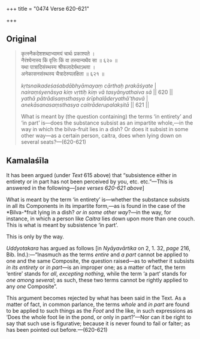+++
title = "0474 Verse 620-621"

+++
## Original 
>
> कृत्स्नैकदेशशब्दाभ्यामयं चार्थः प्रकाश्यते ।  
> नैरंश्येनास्य किं वृत्तिः किं वा तस्यान्यथैव सा ॥ ६२० ॥  
> यथा पात्रादिसंस्थस्य श्रीफलादेर्यथाऽथवा ।  
> अनेकासनसंस्थस्य चैत्रादेरुपलक्षिता ॥ ६२१ ॥ 
>
> *kṛtsnaikadeśaśabdābhyāmayaṃ cārthaḥ prakāśyate* \|  
> *nairaṃśyenāsya kiṃ vṛttiḥ kiṃ vā tasyānyathaiva sā* \|\| 620 \|\|  
> *yathā pātrādisaṃsthasya śrīphalāderyathā'thavā* \|  
> *anekāsanasaṃsthasya caitrāderupalakṣitā* \|\| 621 \|\| 
>
> What is meant by (the question containing) the terms ‘in entirety’ and ‘in part’ is—does the substance subsist as an impartite whole,—in the way in which the bilva-fruit lies in a dish? Or does it subsist in some other way—as a certain person, caitra, does when lying down on several seats?—(620-621)



## Kamalaśīla

It has been argued (under *Text* 615 above) that “subsistence either in entirety or in part has not been perceived by you, etc. etc.”—This is answered in the following—[*see verses 620-621 above*]

What is meant by the term ‘in entirety’ is—whether the substance subsists in all its Components in its impartite form,—as is found in the case of the *Bilva-*fruit lying in a dish? *or in some other way*?—in the way, for instance, in which a person like *Caitra* lies down upon more than one couch. This is what is meant by subsistence ‘in part’.

This is only by the way.

*Uddyotakara* has argued as follows [in *Nyāyavārtika* on 2, 1. 32, *page* 216, Bib. Ind.):—“Inasmuch as the terms *entire* and *a part* cannot be applied to one and the same Composite, the question raised—as to whether it subsists *in its entirety* or *in part*—is an improper one; as a matter of fact, the term ‘entire’ stands for *all*, *excepting nothing*, while the term ‘a part’ stands for *one among several*; as such, these two terms cannot be rightly applied to any *one* Composite”.

This argument becomes rejected by what has been said in the Text. As a matter of fact, in common parlance, the terms *whole* and *in part* are found to be applied to such things as the *Foot* and the like, in such expressions as ‘Does the whole foot lie in the pond, or only in part?’—Nor can it be right to say that such use is figurative; because it is never found to fail or falter; as has been pointed out before.—(620-621)


